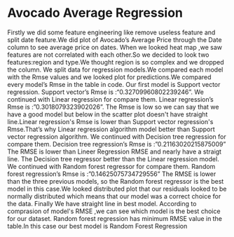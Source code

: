 # Avocado Average Regression


Firstly we did some feature engineering like remove useless feature and split date feature.We
did plot of Avocado’s Average Price through the Date column to see average price on dates. When we looked heat map ,we saw features are not correlated with each other.So we decided
to look two features:region and type.We thought region is so complex and we dropped the
column. We split data for regression models.We compared each model with the Rmse values
and we looked plot for predictions.We compared every model’s Rmse in the table in
code. Our first model is Support vector regression. Support vector’s Rmse is :“0.32709960802239246”. We continued with Linear regression for compare them. Linear regression’s Rmse is :”0.3018079323902026”. The Rmse is low so we can say that we have a good model but below in the
scatter plot doesn't have straight line.Linear regression's Rmse is lower than Support
vector regression's Rmse.That’s why Linear regression algorithm model better than
Support vector regression algorithm. We continued with Decision tree regression for compare them. Decision tree regression’s Rmse is :”0.21163020215875009” The RMSE is lower than Lineer Regression RMSE and nearly have a straigt line. The Decision tree regressor better than the Linear regression model. We continued with Random forest regressor for compare them. Random forest regression’s Rmse is :”0.14625075734729556” The RMSE is lower than the three previous models, so the Random forest regressor is
the best model in this case.We looked distributed plot that our residuals looked to be
normally distributed which means that our model was a correct choice for the data. Finally We have straight line in best model. According to comprasion of model's RMSE ,we can see which model is the best
choice for our dataset. Random forest regression has minimum RMSE value in the
table.In this case our best model is Random Forest Regression

